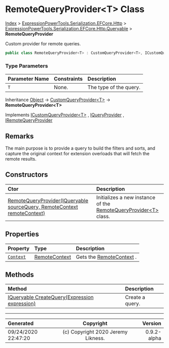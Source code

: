 ﻿# RemoteQueryProvider&lt;T> Class

[Index](../index.md) > [ExpressionPowerTools.Serialization.EFCore.Http](ExpressionPowerTools.Serialization.EFCore.Http.a.md) > [ExpressionPowerTools.Serialization.EFCore.Http.Queryable](ExpressionPowerTools.Serialization.EFCore.Http.Queryable.n.md) > **RemoteQueryProvider<T>**

Custom provider for remote queries.

```csharp
public class RemoteQueryProvider<T> : CustomQueryProvider<T>, ICustomQueryProvider<T>, IRemoteQueryProvider
```

### Type Parameters

| Parameter Name | Constraints | Description |
| :-- | :-- | :-- |
| `T` | None. | The type of the query. |

Inheritance [Object](https://docs.microsoft.com/dotnet/api/system.object) → [CustomQueryProvider&lt;T>](ExpressionPowerTools.Core.Providers.CustomQueryProvider`1.cs.md) → **RemoteQueryProvider&lt;T>**

Implements  [ICustomQueryProvider&lt;T>](ExpressionPowerTools.Core.Signatures.ICustomQueryProvider`1.i.md) ,  [IQueryProvider](https://docs.microsoft.com/dotnet/api/system.linq.iqueryprovider) ,  [IRemoteQueryProvider](ExpressionPowerTools.Serialization.EFCore.Http.Signatures.IRemoteQueryProvider.i.md) 

## Remarks

The main purpose is to provide a query to build the filters and sorts, and capture
            the original context for extension overloads that will fetch the remote results.

## Constructors

| Ctor | Description |
| :-- | :-- |
| [RemoteQueryProvider(IQueryable sourceQuery, RemoteContext remoteContext)](ExpressionPowerTools.Serialization.EFCore.Http.Queryable.RemoteQueryProvider`1.ctor.md#remotequeryprovideriqueryable-sourcequery-remotecontext-remotecontext) | Initializes a new instance of the [RemoteQueryProvider&lt;T>](ExpressionPowerTools.Serialization.EFCore.Http.Queryable.RemoteQueryProvider`1.cs.md) class. |
## Properties

| Property | Type | Description |
| :-- | :-- | :-- |
| [`Context`](ExpressionPowerTools.Serialization.EFCore.Http.Queryable.RemoteQueryProvider`1.Context.prop.md) | [RemoteContext](ExpressionPowerTools.Serialization.EFCore.Http.Queryable.RemoteContext.cs.md) | Gets the [RemoteContext](ExpressionPowerTools.Serialization.EFCore.Http.Queryable.RemoteContext.cs.md) . |

## Methods

| Method | Description |
| :-- | :-- |
| [IQueryable CreateQuery(Expression expression)](ExpressionPowerTools.Serialization.EFCore.Http.Queryable.RemoteQueryProvider`1.CreateQuery.m.md) | Create a query. |

---

| Generated | Copyright | Version |
| :-- | :-: | --: |
| 09/24/2020 22:47:20 | (c) Copyright 2020 Jeremy Likness. | 0.9.2-alpha |
